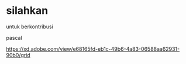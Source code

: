 # silahkan 
 untuk berkontribusi 
 
pascal 

https://xd.adobe.com/view/e68165fd-eb1c-49b6-4a83-06588aa62931-90b0/grid
